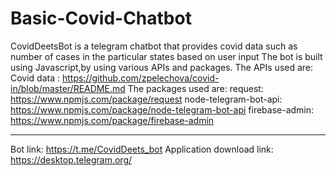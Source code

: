 # Basic-Covid-Chatbot
CovidDeetsBot is a telegram chatbot that provides covid data such as number of cases in the particular states based on user input
The bot is built using Javascript,by using various APIs and packages.
The APIs used are:
Covid data : https://github.com/zpelechova/covid-in/blob/master/README.md
The packages used are:
request: https://www.npmjs.com/package/request
node-telegram-bot-api: https://www.npmjs.com/package/node-telegram-bot-api
firebase-admin: https://www.npmjs.com/package/firebase-admin
___________________________________

Bot link: https://t.me/CovidDeets_bot
Application download link: https://desktop.telegram.org/
